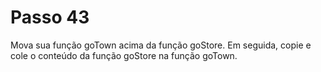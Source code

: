 # Passo 43

Mova sua função goTown acima da função goStore. Em seguida, copie e cole o conteúdo da função goStore na função goTown.